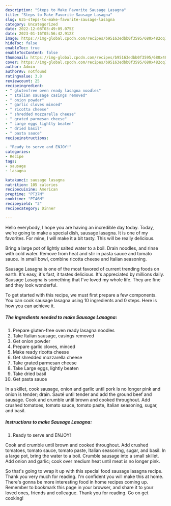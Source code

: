 ```yaml
---
description: "Steps to Make Favorite Sausage Lasagna"
title: "Steps to Make Favorite Sausage Lasagna"
slug: 635-steps-to-make-favorite-sausage-lasagna
category: Uncategorized
date: 2022-12-08T03:49:09.075Z
date: 2023-01-16T05:56:42.912Z
image: https://img-global.cpcdn.com/recipes/b95163edbb0f3595/680x482cq70/sausage-lasagna-recipe-main-photo.jpg
hideToc: false
enableToc: true
enableTocContent: false
thumbnail: https://img-global.cpcdn.com/recipes/b95163edbb0f3595/680x482cq70/sausage-lasagna-recipe-main-photo.jpg
cover: https://img-global.cpcdn.com/recipes/b95163edbb0f3595/680x482cq70/sausage-lasagna-recipe-main-photo.jpg
author: Admin
authorAv: notfound
ratingvalue: 3.8
reviewcount: 25
recipeingredient:
- " glutenfree oven ready lasagna noodles"
- " Italian sausage casings removed"
- " onion powder"
- " garlic cloves minced"
- " ricotta cheese"
- " shredded mozzarella cheese"
- " grated parmesan cheese"
- " Large eggs lightly beaten"
- " dried basil"
- " pasta sauce"
recipeinstructions:

- "Ready to serve and ENJOY!"
categories:
- Recipe
tags:
- sausage
- lasagna

katakunci: sausage lasagna 
nutrition: 105 calories
recipecuisine: American
preptime: "PT37M"
cooktime: "PT46M"
recipeyield: "3"
recipecategory: Dinner

---
```



Hello everybody, I hope you are having an incredible day today. Today, we're going to make a special dish, sausage lasagna. It is one of my favorites. For mine, I will make it a bit tasty. This will be really delicious.

Bring a large pot of lightly salted water to a boil. Drain noodles, and rinse with cold water. Remove from heat and stir in pasta sauce and tomato sauce. In small bowl, combine ricotta cheese and Italian seasoning.

Sausage Lasagna is one of the most favored of current trending foods on earth. It's easy, it's fast, it tastes delicious. It's appreciated by millions daily. Sausage Lasagna is something that I've loved my whole life. They are fine and they look wonderful.


To get started with this recipe, we must first prepare a few components. You can cook sausage lasagna using 10 ingredients and 0 steps. Here is how you can achieve it.

<!--inarticleads1-->

##### The ingredients needed to make Sausage Lasagna:

1. Prepare  gluten-free oven ready lasagna noodles
1. Take  Italian sausage, casings removed
1. Get  onion powder
1. Prepare  garlic cloves, minced
1. Make ready  ricotta cheese
1. Get  shredded mozzarella cheese
1. Take  grated parmesan cheese
1. Take  Large eggs, lightly beaten
1. Take  dried basil
1. Get  pasta sauce


In a skillet, cook sausage, onion and garlic until pork is no longer pink and onion is tender; drain. Sauté until tender and add the ground beef and sausage. Cook and crumble until brown and cooked throughout. Add crushed tomatoes, tomato sauce, tomato paste, Italian seasoning, sugar, and basil. 

<!--inarticleads2-->

##### Instructions to make Sausage Lasagna:


1. Ready to serve and ENJOY!

Cook and crumble until brown and cooked throughout. Add crushed tomatoes, tomato sauce, tomato paste, Italian seasoning, sugar, and basil. In a large pot, bring the water to a boil. Crumble sausage into a small skillet. Add onion and garlic; cook over medium heat until meat is no longer pink. 

So that's going to wrap it up with this special food sausage lasagna recipe. Thank you very much for reading. I'm confident you will make this at home. There's gonna be more interesting food in home recipes coming up. Remember to bookmark this page in your browser, and share it to your loved ones, friends and colleague. Thank you for reading. Go on get cooking!
